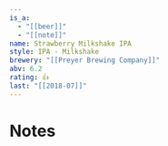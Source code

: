 ```yaml
---
is_a:
  - "[[beer]]"
  - "[[note]]"
name: Strawberry Milkshake IPA
style: IPA - Milkshake
brewery: "[[Preyer Brewing Company]]"
abv: 6.2
rating: 👍
last: "[[2018-07]]"
---
```

# Notes

